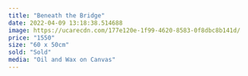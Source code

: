 ```yaml
---
title: "Beneath the Bridge"
date: 2022-04-09 13:18:38.514688
image: https://ucarecdn.com/177e120e-1f99-4620-8583-0f8dbc8b141d/
price: "1550"
size: "60 x 50cm"
sold: "Sold"
media: "Oil and Wax on Canvas"
---
```


